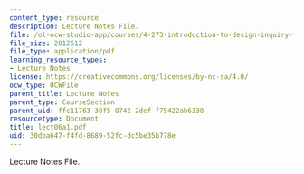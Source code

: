 ```yaml
---
content_type: resource
description: Lecture Notes File.
file: /ol-ocw-studio-app/courses/4-273-introduction-to-design-inquiry-fall-2004/30dba647f4fd868952fcdc5be35b778e_lect06a1.pdf
file_size: 2012612
file_type: application/pdf
learning_resource_types:
- Lecture Notes
license: https://creativecommons.org/licenses/by-nc-sa/4.0/
ocw_type: OCWFile
parent_title: Lecture Notes
parent_type: CourseSection
parent_uid: ffc11763-38f5-8742-2def-f75422ab6338
resourcetype: Document
title: lect06a1.pdf
uid: 30dba647-f4fd-8689-52fc-dc5be35b778e
---
```

Lecture Notes File.